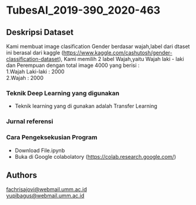 # TubesAI_2019-390_2020-463
## Deskripsi Dataset
Kami membuat image clasification Gender berdasar wajah,label dari dtaset ini berasal dari kaggle (https://www.kaggle.com/cashutosh/gender-classification-dataset), Kami memilih 2 label Wajah,yaitu Wajah laki - laki dan Perempuan dengan total image 4000 yang berisi : <br />
1.Wajah Laki-laki : 2000 <br />
2.Wajah   : 2000 <br />
### Teknik Deep Learning yang digunakan
* Teknik learning yang di gunakan adalah Transfer Learning 
### Jurnal referensi 

### Cara Pengeksekusian Program
* Download File.ipynb <br />
* Buka di Google colabolatory (https://colab.research.google.com/)
## Authors
fachrisajovi@webmail.umm.ac.id <br /> 
yupibagus@webmail.umm.ac.id

